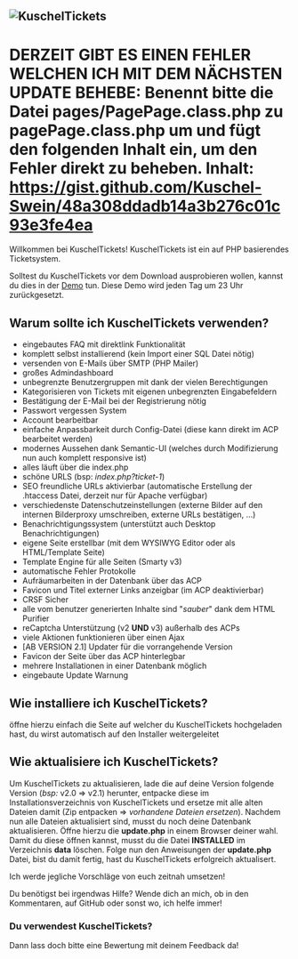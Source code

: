 ![KuschelTickets](https://i.imgur.com/I1LQDr1.png)
---


DERZEIT GIBT ES EINEN FEHLER WELCHEN ICH MIT DEM NÄCHSTEN UPDATE BEHEBE: Benennt bitte die Datei pages/PagePage.class.php zu pagePage.class.php um und fügt den folgenden Inhalt ein, um den Fehler direkt zu beheben. Inhalt: https://gist.github.com/Kuschel-Swein/48a308ddadb14a3b276c01c93e3fe4ea
===



Willkommen bei KuschelTickets!
KuschelTickets ist ein auf PHP basierendes Ticketsystem.

Solltest du KuschelTickets vor dem Download ausprobieren wollen, kannst du dies in der [Demo](https://demo.kuschel-swein.eu/KuschelTickets) tun. Diese Demo wird jeden Tag um 23 Uhr zurückgesetzt.

## Warum sollte ich KuschelTickets verwenden?

- eingebautes FAQ mit direktlink Funktionalität
- komplett selbst installierend (kein Import einer SQL Datei nötig)
- versenden von E-Mails über SMTP (PHP Mailer)
- großes Admindashboard
- unbegrenzte Benutzergruppen mit dank der vielen Berechtigungen
- Kategorisieren von Tickets mit eigenen unbegrenzten Eingabefeldern
- Bestätigung der E-Mail bei der Registrierung nötig
- Passwort vergessen System
- Account bearbeitbar
- einfache Anpassbarkeit durch Config-Datei (diese kann direkt im ACP bearbeitet werden)
- modernes Aussehen dank Semantic-UI (welches durch Modifizierung nun auch komplett responsive ist)
- alles läuft über die index.php
- schöne URLS (bsp: *index.php?ticket-1*)
- SEO freundliche URLs aktivierbar (automatische Erstellung der .htaccess Datei, derzeit nur für Apache verfügbar)
- verschiedenste Datenschutzeinstellungen (externe Bilder auf den internen Bilderproxy umschreiben, externe URLs bestätigen, ...)
- Benachrichtigungssystem (unterstützt auch Desktop Benachrichtigungen)
- eigene Seite erstellbar (mit dem WYSIWYG Editor oder als HTML/Template Seite)
- Template Engine für alle Seiten (Smarty v3)
- automatische Fehler Protokolle
- Aufräumarbeiten in der Datenbank über das ACP
- Favicon und Titel externer Links anzeigbar (im ACP deaktivierbar)
- CRSF Sicher
- alle vom benutzer generierten Inhalte sind "*sauber*" dank dem HTML Purifier
- reCaptcha Unterstützung (v2 **UND** v3) außerhalb des ACPs
- viele Aktionen funktionieren über einen Ajax
- [AB VERSION 2.1] Updater für die vorrangehende Version
- Favicon der Seite über das ACP hinterlegbar
- mehrere Installationen in einer Datenbank möglich
- eingebaute Update Warnung


## Wie installiere ich KuschelTickets?
öffne hierzu einfach die Seite auf welcher du KuschelTickets hochgeladen hast, du wirst automatisch auf den Installer weitergeleitet


## Wie aktualisiere ich KuschelTickets?
Um KuschelTickets zu aktualisieren, lade die auf deine Version folgende Version (*bsp:* v2.0 => v2.1) herunter, entpacke diese im Installationsverzeichnis von KuschelTickets und ersetze mit alle alten Dateien damit (Zip entpacken => *vorhandene Dateien ersetzen*). Nachdem nun alle Dateien aktualisiert sind, musst du noch deine Datenbank aktualisieren. Öffne hierzu die **update.php** in einem Browser deiner wahl. Damit du diese öffnen kannst, musst du die Datei **INSTALLED** im Verzeichnis **data** löschen. Folge nun den Anweisungen der **update.php** Datei, bist du damit fertig, hast du KuschelTickets erfolgreich aktualisert.



Ich werde jegliche Vorschläge von euch zeitnah umsetzen!

Du benötigst bei irgendwas Hilfe? Wende dich an mich, ob in den Kommentaren, auf GitHub oder sonst wo, ich helfe immer!

### Du verwendest KuschelTickets?
Dann lass doch bitte eine Bewertung mit deinem Feedback da!